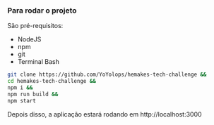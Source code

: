 ### Para rodar o projeto

São pré-requisitos:
- NodeJS
- npm
- git
- Terminal Bash

```bash
git clone https://github.com/YoYolops/hemakes-tech-challenge &&
cd hemakes-tech-challenge &&
npm i &&
npm run build &&
npm start
```
Depois disso, a aplicação estará rodando em http://localhost:3000
